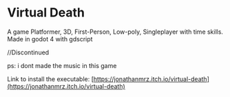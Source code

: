 # Virtual Death
A game Platformer, 3D, First-Person, Low-poly, Singleplayer with time skills. Made in godot 4 with gdscript

//Discontinued

ps: i dont made the music in this game

Link to install the executable: [https://jonathanmrz.itch.io/virtual-death](https://jonathanmrz.itch.io/virtual-death)
